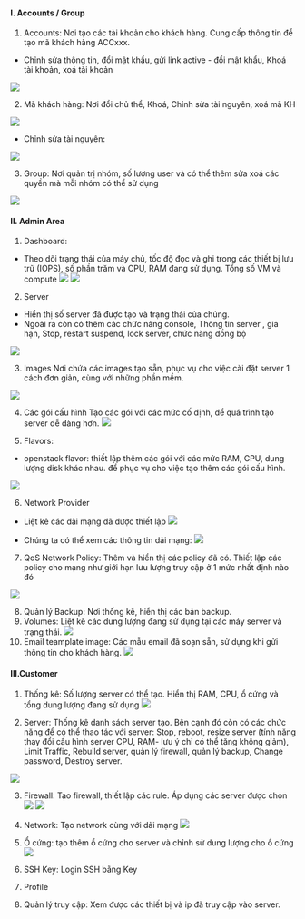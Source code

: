 #### I. Accounts / Group
1. Accounts: Nơi tạo các tài khoản cho khách hàng. Cung cấp thông tin để tạo mã khách hàng ACCxxx.
- Chỉnh sửa thông tin, đổi mật khẩu, gửi link active - đổi mật khẩu, Khoá tài khoản, xoá tài khoản

![](../Cloud365/img/1.jpg)

2. Mã khách hàng: Nơi đổi chủ thể, Khoá, Chỉnh sửa tài nguyên, xoá mã KH

![](../Cloud365/img/2.jpg) 
- Chỉnh sửa tài nguyên:

![](../Cloud365/img/3.jpg)

3. Group: Nơi quản trị nhóm, số lượng user và có thể thêm sửa xoá các quyền mà mỗi nhóm có thể sử dụng 

![](../Cloud365/img/4.jpg)

#### II. Admin Area
1. Dashboard: 

- Theo dõi trạng thái của máy chủ, tốc độ đọc và ghi trong các thiết bị lưu trữ (IOPS), số phần trăm và CPU, RAM đang sử dụng. Tổng số VM và compute
![](../Cloud365/img/5.jpg)
![](../Cloud365/img/6.jpg)

2. Server 
- Hiển thị số server đã được tạo và trạng thái của chúng. 
- Ngoài ra còn có thêm các chức năng console, Thông tin server , gia hạn, Stop, restart suspend, lock server, chức năng đồng bộ

![](../Cloud365/img/7.jpg)

3. Images
Nơi chứa các images tạo sẵn, phục vụ cho việc cài đặt server 1 cách đơn giản, cùng với những phần mềm.

![](../Cloud365/img/8.jpg)

4. Các gói cấu hình 
Tạo các gói với các mức cố định, để quá trình tạo server dễ dàng hơn. 
![](../Cloud365/img/9.jpg)

5. Flavors:
- openstack flavor: thiết lập thêm các gói với các mức RAM, CPU, dung lượng disk khác nhau. để phục vụ cho việc tạo thêm các gói cấu hình.

![](../Cloud365/img/10.jpg)

6. Network Provider
- Liệt kê các dải mạng đã được thiết lập
![](../Cloud365/img/11.jpg)

- Chúng ta có thể xem các thông tin dải mạng: 
![](../Cloud365/img/12.jpg)

7. QoS Network Policy: Thêm và hiển thị các policy đã có. Thiết lập các policy cho mạng như giới hạn lưu lượng truy cập ở 1 mức nhất định nào đó

![](../Cloud365/img/13.jpg)

8. Quản lý Backup: Nơi thống kê, hiển thị các bản backup.
9. Volumes: Liệt kê các dung lượng đang sử dụng tại các máy server và trạng thái.
![](../Cloud365/img/14.jpg)
10. Email teamplate image: Các mẫu email đã soạn sẵn, sử dụng khi gửi thông tin cho khách hàng.
![](../Cloud365/img/15.jpg)

#### III.Customer

1. Thống kê: Số lượng server có thể tạo. Hiển thị RAM, CPU, ổ cứng và tổng dung lượng đang sử dụng
![](../Cloud365/img/16.jpg)

2. Server: Thống kê danh sách server tạo.
Bên cạnh đó còn có các chức năng để có thể thao tác với server: Stop, reboot, resize server (tính năng thay đổi cấu hình server CPU, RAM- lưu ý chỉ có thể tăng không giảm), Limit Traffic, Rebuild server, quản lý firewall, quản lý backup, Change password, Destroy server.

![](../Cloud365/img/17.jpg)

3. Firewall: Tạo firewall, thiết lập các rule. Áp dụng các server được chọn
![](../Cloud365/img/18.jpg)
![](../Cloud365/img/19.jpg)

4. Network: Tạo network cùng với dải mạng
![](../Cloud365/img/20.jpg)

5. Ổ cứng: tạo thêm ổ cứng cho server và chỉnh sử dung lượng cho ổ cứng
![](../Cloud365/img/21.jpg)

6. SSH Key: Login SSH bằng Key
7. Profile 
8. Quản lý truy cập: Xem được các thiết bị và ip đã truy cập vào server.





